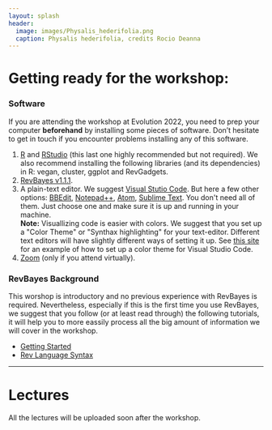 ```yaml
---
layout: splash
header:
  image: images/Physalis_hederifolia.png
  caption: Physalis hederifolia, credits Rocio Deanna
---
```


# Getting ready for the workshop:

### Software
If you are attending the workshop at Evolution 2022, you need to prep your computer **beforehand** by installing some pieces of software. Don’t hesitate to get in touch if you encounter problems installing any of this software.

1. [R](https://www.r-project.org/) and [RStudio](https://www.rstudio.com/products/rstudio/download/) (this last one highly recommended but not required). We also recommend installing the following libraries (and its dependencies) in R:  vegan, cluster, ggplot and RevGadgets.
2. [RevBayes v1.1.1](https://revbayes.github.io/download).
3. A plain-text editor. We suggest [Visual Stutio Code](https://code.visualstudio.com). But here a few other options: [BBEdit](https://www.barebones.com/products/bbedit/download.html), [Notepad++](https://notepad-plus-plus.org/), [Atom](https://atom.io/), [Sublime Text](https://www.sublimetext.com/3). You don't need all of them. Just choose one and make sure it is up and running in your machine.  
**Note:** Visuallizing code is easier with colors. We suggest that you set up a "Color Theme" or "Synthax highlighting" for your text-editor. Different text editors will have slightly different ways of setting it up. See [this site](https://code.visualstudio.com/docs/getstarted/themes) for an example of how to set up a color theme for Visual Studio Code.
4. [Zoom](https://zoom.us/download) (only if you attend virtually).

### RevBayes Background
This worshop is introductory and no previous experience with RevBayes is required. Nevertheless, especially if this is the first time you use RevBayes, we suggest that you follow (or at least read through) the following tutorials, it will help you to more eassily process all the big amount of information we will cover in the workshop.  

* [Getting Started](https://revbayes.github.io/tutorials/intro/getting_started.html)
* [Rev Language Syntax](https://revbayes.github.io/tutorials/intro/rev.html)

*****

# Lectures

All the lectures will be uploaded soon after the workshop.
